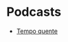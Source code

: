 # Podcasts

- [Tempo quente][tempo-quente]

[tempo-quente]: https://www.radionovelo.com.br/tempoquente/